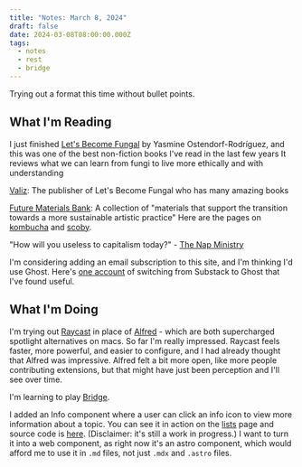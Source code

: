 ```yaml
---
title: "Notes: March 8, 2024"
draft: false
date: 2024-03-08T08:00:00.000Z
tags:
  - notes
  - rest
  - bridge
---
```


Trying out a format this time without bullet points.

## What I'm Reading

I just finished [Let's Become Fungal](https://valiz.nl/en/publications/let-s-become-fungal) by Yasmine Ostendorf-Rodríguez, and this was one of the best non-fiction books I've read in the last few years It reviews what we can learn from fungi to live more ethically and with understanding

[Valiz](https://valiz.nl/): The publisher of Let's Become Fungal who has many amazing books

[Future Materials Bank](https://www.futurematerialsbank.com/): A collection of "materials that support the transition towards a more sustainable artistic practice"
Here are the pages on [kombucha](https://www.futurematerialsbank.com/material/kombucha/) and [scoby](https://www.futurematerialsbank.com/material/scoby-compo-handbags-crafting-organic-waste-for-fashion/).

"How will you useless to capitalism today?" - [The Nap Ministry](https://thenapministry.wordpress.com/2021/08/03/how-will-you-be-useless-to-capitalism-today/)

I'm considering adding an email subscription to this site, and I'm thinking I'd use Ghost. Here's [one account](https://www.citationneeded.news/citation-needed-has-a-new-home) of switching from Substack to Ghost that I've found useful.

## What I'm Doing

I'm trying out [Raycast](https://www.raycast.com/) in place of [Alfred](https://www.alfredapp.com/) - which are both supercharged spotlight alternatives on macs. So far I'm really impressed. Raycast feels faster, more powerful, and easier to configure, and I had already thought that Alfred was impressive. Alfred felt a bit more open, like more people contributing extensions, but that might have just been perception and I'll see over time.

I'm learning to play [Bridge](https://en.wikipedia.org/wiki/Contract_bridge).

I added an Info component where a user can click an info icon to view more information about a topic. You can see it in action on the [lists](/lists) page and source code is [here](https://github.com/aled1027/alexledger.net/blob/main/src/components/InfoHover.astro). (Disclaimer: it's still a work in progress.) I want to turn it into a web component, as right now it's an astro component, which would afford me to use it in `.md` files, not just `.mdx` and `.astro` files.
